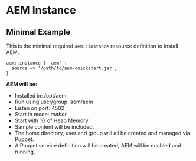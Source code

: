 # AEM Instance

## Minimal Example

This is the minimal required `aem::instance` resource definition to install AEM.

~~~ puppet
aem::instance { 'aem' :
  source => '/path/to/aem-quickstart.jar',
}
~~~

**AEM will be:**

* Installed in: /opt/aem
* Run using user/group: aem/aem
* Listen on port: 4502
* Start in mode: *author*
* Start with 1G of Heap Memory
* Sample content will be included.
* The home directory, user and group will all be created and managed via Puppet.
* A Puppet service definition will be created; AEM will be enabled and running.
